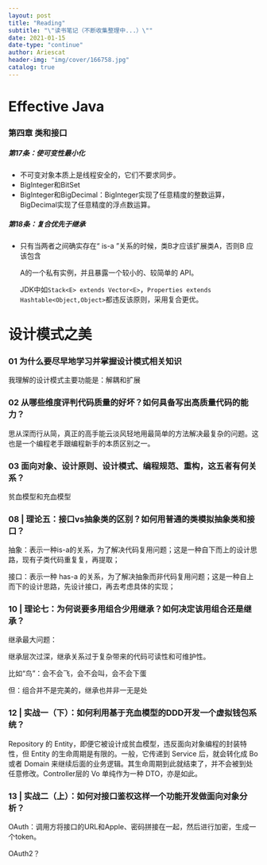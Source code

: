 ```yaml
---
layout: post
title: "Reading"
subtitle: "\"读书笔记（不断收集整理中...）\""
date: 2021-01-15
date-type: "continue"
author: Ariescat
header-img: "img/cover/166758.jpg"
catalog: true
---
```




#  Effective Java

### 第四章 类和接口

##### 第17条：使可变性最小化

- 不可变对象本质上是线程安全的，它们不要求同步。
- BigInteger和BitSet
- BigInteger和BigDecimal：BigInteger实现了任意精度的整数运算，BigDecimal实现了任意精度的浮点数运算。

##### 第18条：复合优先于继承

- 只有当两者之间确实存在“ is-a ”关系的时候，类B才应该扩展类A，否则B 应该包含 

  A的一个私有实例，并且暴露一个较小的、较简单的 API。

  JDK中如`Stack<E> extends Vector<E>`，`Properties extends Hashtable<Object,Object>`都违反该原则，采用复合更优。

# 设计模式之美

### 01 为什么要尽早地学习并掌握设计模式相关知识

我理解的设计模式主要功能是：解耦和扩展

### 02 从哪些维度评判代码质量的好坏？如何具备写出高质量代码的能力？

思从深而行从简，真正的高手能云淡风轻地用最简单的方法解决最复杂的问题。这也是一个编程老手跟编程新手的本质区别之一。

### 03 面向对象、设计原则、设计模式、编程规范、重构，这五者有何关系？

贫血模型和充血模型

### 08 | 理论五：接口vs抽象类的区别？如何用普通的类模拟抽象类和接口？

抽象：表示一种is-a的关系，为了解决代码复用问题；这是一种自下而上的设计思路，现有子类代码重复复，再提取；

接口：表示一种 has-a 的关系，为了解决抽象而非代码复用问题；这是一种自上而下的设计思路，先设计接口，再去考虑具体的实现；

### 10 | 理论七：为何说要多用组合少用继承？如何决定该用组合还是继承？

继承最大问题：

继承层次过深，继承关系过于复杂带来的代码可读性和可维护性。

比如“鸟”：会不会飞，会不会叫，会不会下蛋

但：组合并不是完美的，继承也并非一无是处

### 12 | 实战一（下）：如何利用基于充血模型的DDD开发一个虚拟钱包系统？

Repository 的 Entity，即便它被设计成贫血模型，违反面向对象编程的封装特性，但 Entity 的生命周期是有限的。一般，它传递到 Service 后，就会转化成 Bo 或者 Domain 来继续后面的业务逻辑。其生命周期到此就结束了，并不会被到处任意修改。Controller层的 Vo 单纯作为一种 DTO，亦是如此。

### 13 | 实战二（上）：如何对接口鉴权这样一个功能开发做面向对象分析？

OAuth：调用方将接口的URL和Apple、密码拼接在一起，然后进行加密，生成一个token。

OAuth2？